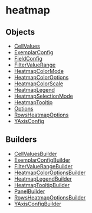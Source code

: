 # <span class="badge package-variant-panelcfg"></span> heatmap

## Objects

 * <span class="badge object-type-class"></span> [CellValues](./object-CellValues.md)
 * <span class="badge object-type-class"></span> [ExemplarConfig](./object-ExemplarConfig.md)
 * <span class="badge object-type-class"></span> [FieldConfig](./object-FieldConfig.md)
 * <span class="badge object-type-class"></span> [FilterValueRange](./object-FilterValueRange.md)
 * <span class="badge object-type-enum"></span> [HeatmapColorMode](./object-HeatmapColorMode.md)
 * <span class="badge object-type-class"></span> [HeatmapColorOptions](./object-HeatmapColorOptions.md)
 * <span class="badge object-type-enum"></span> [HeatmapColorScale](./object-HeatmapColorScale.md)
 * <span class="badge object-type-class"></span> [HeatmapLegend](./object-HeatmapLegend.md)
 * <span class="badge object-type-enum"></span> [HeatmapSelectionMode](./object-HeatmapSelectionMode.md)
 * <span class="badge object-type-class"></span> [HeatmapTooltip](./object-HeatmapTooltip.md)
 * <span class="badge object-type-class"></span> [Options](./object-Options.md)
 * <span class="badge object-type-class"></span> [RowsHeatmapOptions](./object-RowsHeatmapOptions.md)
 * <span class="badge object-type-class"></span> [YAxisConfig](./object-YAxisConfig.md)
## Builders

 * <span class="badge builder"></span> [CellValuesBuilder](./builder-CellValuesBuilder.md)
 * <span class="badge builder"></span> [ExemplarConfigBuilder](./builder-ExemplarConfigBuilder.md)
 * <span class="badge builder"></span> [FilterValueRangeBuilder](./builder-FilterValueRangeBuilder.md)
 * <span class="badge builder"></span> [HeatmapColorOptionsBuilder](./builder-HeatmapColorOptionsBuilder.md)
 * <span class="badge builder"></span> [HeatmapLegendBuilder](./builder-HeatmapLegendBuilder.md)
 * <span class="badge builder"></span> [HeatmapTooltipBuilder](./builder-HeatmapTooltipBuilder.md)
 * <span class="badge builder"></span> [PanelBuilder](./builder-PanelBuilder.md)
 * <span class="badge builder"></span> [RowsHeatmapOptionsBuilder](./builder-RowsHeatmapOptionsBuilder.md)
 * <span class="badge builder"></span> [YAxisConfigBuilder](./builder-YAxisConfigBuilder.md)
